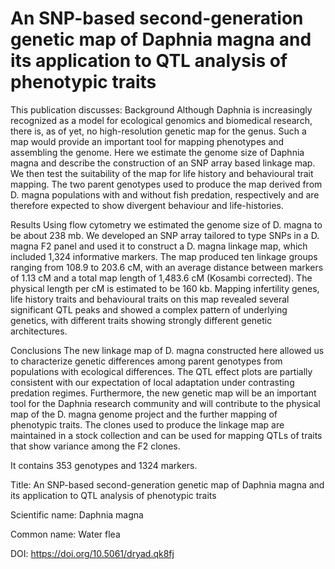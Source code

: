 # An SNP-based second-generation genetic map of Daphnia magna and its application to QTL analysis of phenotypic traits

This publication discusses: Background
Although Daphnia is increasingly recognized as a model for ecological genomics and biomedical research, there is, as of yet, no high-resolution genetic map for the genus. Such a map would provide an important tool for mapping phenotypes and assembling the genome. Here we estimate the genome size of Daphnia magna and describe the construction of an SNP array based linkage map. We then test the suitability of the map for life history and behavioural trait mapping. The two parent genotypes used to produce the map derived from D. magna populations with and without fish predation, respectively and are therefore expected to show divergent behaviour and life-histories.

Results
Using flow cytometry we estimated the genome size of D. magna to be about 238 mb. We developed an SNP array tailored to type SNPs in a D. magna F2 panel and used it to construct a D. magna linkage map, which included 1,324 informative markers. The map produced ten linkage groups ranging from 108.9 to 203.6 cM, with an average distance between markers of 1.13 cM and a total map length of 1,483.6 cM (Kosambi corrected). The physical length per cM is estimated to be 160 kb. Mapping infertility genes, life history traits and behavioural traits on this map revealed several significant QTL peaks and showed a complex pattern of underlying genetics, with different traits showing strongly different genetic architectures.

Conclusions
The new linkage map of D. magna constructed here allowed us to characterize genetic differences among parent genotypes from populations with ecological differences. The QTL effect plots are partially consistent with our expectation of local adaptation under contrasting predation regimes. Furthermore, the new genetic map will be an important tool for the Daphnia research community and will contribute to the physical map of the D. magna genome project and the further mapping of phenotypic traits. The clones used to produce the linkage map are maintained in a stock collection and can be used for mapping QTLs of traits that show variance among the F2 clones.

It contains 353 genotypes and 1324 markers.

Title: An SNP-based second-generation genetic map of Daphnia magna and its application to QTL analysis of phenotypic traits

Scientific name: Daphnia magna

Common name: Water flea

DOI: https://doi.org/10.5061/dryad.qk8fj


